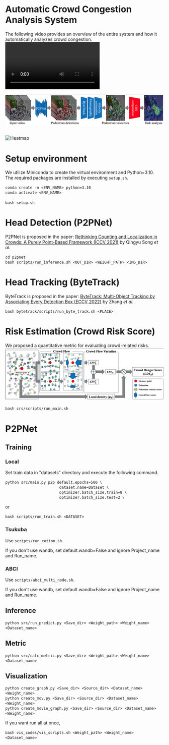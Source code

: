 # Automatic Crowd Congestion Analysis System

The following video provides an overview of the entire system and how it automatically analyzes crowd congestion.  
![System Overview](figs/overview.mp4)

<img src="figs/pipeline.png" alt="Pipeline" style="display:block; margin-bottom:30px;" />
<img src="figs/heatmap.png" alt="Heatmap" />

# Setup environment

We utilize Miniconda to create the virtual environment and Python=3.10.  
The required packages are installed by executing `setup.sh`.

```
conda create -n <ENV_NAME> python=3.10
conda activate <ENV_NAME>

bash setup.sh
```

# Head Detection (P2PNet)
P2PNet is proposed in the paper:
[Rethinking Counting and Localization in Crowds: A Purely Point-Based Framework (ICCV 2021)](https://openaccess.thecvf.com/content/ICCV2021/html/Song_Rethinking_Counting_and_Localization_in_Crowds_A_Purely_Point-Based_Framework_ICCV_2021_paper.html)
by Qingyu Song *et al.*
```
cd p2pnet
bash scripts/run_inference.sh <OUT_DIR> <WEIGHT_PATH> <IMG_DIR>
```

# Head Tracking (ByteTrack)
ByteTrack is proposed in the paper:
[ByteTrack: Multi-Object Tracking by Associating Every Detection Box (ECCV 2022)](https://arxiv.org/abs/2110.06864)
by Zhang *et al.*
```
bash bytetrack/scripts/run_byte_track.sh <PLACE>
```

# Risk Estimation (Crowd Risk Score)
We proposed a quantitative metric for evaluating crowd-related risks.
<img src="figs/method_flow.png" alt="Process for computing Crowd Risk Score (CRS)" />
```
bash crs/scripts/run_main.sh
```

# P2PNet

## Training

### Local
Set train data in "datasets" directory and execute the following command.

```
python src/main.py p2p default.epochs=500 \
                        dataset.name=Dataset \
                        optimizer.batch_size.train=8 \
                        optimizer.batch_size.test=2 \
```
or 
```
bash scripts/run_train.sh <DATASET>
```

### Tsukuba

Use `scripts/run_cotton.sh`.

If you don't use wandb, set default.wandb=False and ignore Project_name and Run_name.

### ABCI

Use `scripts/abci_multi_node.sh`.

If you don't use wandb, set default.wandb=False and ignore Project_name and Run_name.

## Inference

```
python src/run_predict.py <Save_dir> <Weight_path> <Weight_name> <Dataset_name>
```

## Metric

```
python src/calc_metric.py <Save_dir> <Weight_path> <Weight_name> <Dataset_name>
```


## Visualization

```
python create_graph.py <Save_dir> <Source_dir> <Dataset_name> <Weight_name>
python create_mov.py <Save_dir> <Source_dir> <Dataset_name> <Weight_name>
python create_movie_graph.py <Save_dir> <Source_dir> <Dataset_name> <Weight_name>
```

If you want run all at once,
```
bash vis_codes/vis_scripts.sh <Weight_path> <Weight_name> <Dataset_name>
```


